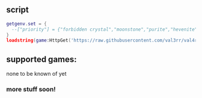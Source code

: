 ## script
```lua
getgenv.set = {
  --["priority"] = {"forbidden crystal","moonstone","purite","hevenite","gemstone of purity"}
}
loadstring(game:HttpGet('https://raw.githubusercontent.com/val3rr/val4r/main/load.lua'))()
```
## supported games:
none to be known of yet

### more stuff soon!
